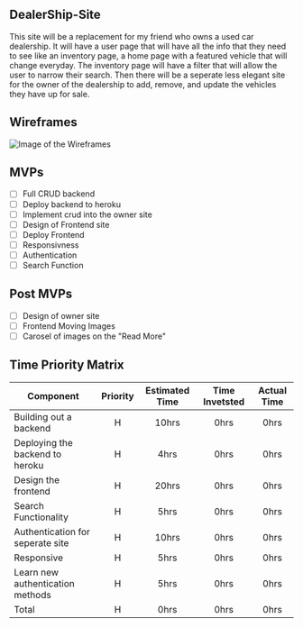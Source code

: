 ## DealerShip-Site
This site will be a replacement for my friend who owns a used car dealership. It will have a user page that will have all the info that they need to see like an inventory page, a home page with a featured vehicle that will change everyday. The inventory page will have a filter that will allow the user to narrow their search. Then there will be a seperate less elegant site for the owner of the dealership to add, remove, and update the vehicles they have up for sale.

## Wireframes 

![Image of the Wireframes](https://i.imgur.com/IaxAooS.png)

## MVPs
- [ ] Full CRUD backend
- [ ] Deploy backend to heroku
- [ ] Implement crud into the owner site
- [ ] Design of Frontend site
- [ ] Deploy Frontend
- [ ] Responsivness
- [ ] Authentication
- [ ] Search Function

## Post MVPs
- [ ] Design of owner site
- [ ] Frontend Moving Images
- [ ] Carosel of images on the "Read More"

## Time Priority Matrix

| Component            | Priority | Estimated Time | Time Invetsted | Actual Time |
| -------------------- | :------: | :------------: | :------------: | :---------: |
| Building out a backend |    H     |      10hrs      |      0hrs      |    0hrs     |
| Deploying the backend to heroku     |    H     |      4hrs      |     0hrs      |    0hrs    |
| Design the frontend       |    H     |      20hrs      |      0hrs      |    0hrs     |
| Search Functionality        |    H     |      5hrs      |      0hrs      |    0hrs     |
| Authentication for seperate site          |    H     |      10hrs      |      0hrs      |    0hrs     |
| Responsive           |    H     |      5hrs      |      0hrs      |    0hrs     |
| Learn new authentication methods           |    H     |      5hrs      |      0hrs      |    0hrs     |
| Total                |    H     |     0hrs      |     0hrs      |    0hrs    |
